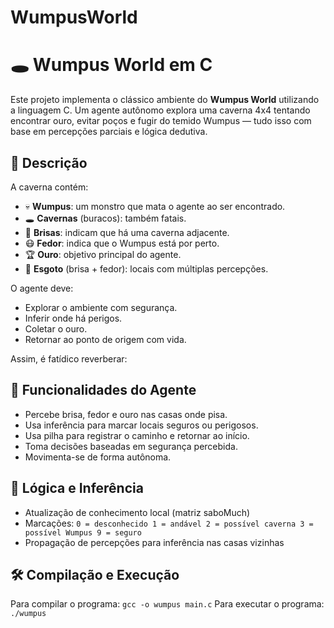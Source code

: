 # WumpusWorld

# 🕳️ Wumpus World em C

Este projeto implementa o clássico ambiente do **Wumpus World** utilizando a linguagem C. Um agente autônomo explora uma caverna 4x4 tentando encontrar ouro, evitar poços e fugir do temido Wumpus — tudo isso com base em percepções parciais e lógica dedutiva.

## 📜 Descrição

A caverna contém:
- 💀 **Wumpus**: um monstro que mata o agente ao ser encontrado.
- 🕳️ **Cavernas** (buracos): também fatais.
- 💨 **Brisas**: indicam que há uma caverna adjacente.
- 😷 **Fedor**: indica que o Wumpus está por perto.
- 🏆 **Ouro**: objetivo principal do agente.
- 💩 **Esgoto** (brisa + fedor): locais com múltiplas percepções.

O agente deve:
- Explorar o ambiente com segurança.
- Inferir onde há perigos.
- Coletar o ouro.
- Retornar ao ponto de origem com vida.

Assim, é fatídico reverberar:

## 🤖 Funcionalidades do Agente

- Percebe brisa, fedor e ouro nas casas onde pisa.
- Usa inferência para marcar locais seguros ou perigosos.
- Usa pilha para registrar o caminho e retornar ao início.
- Toma decisões baseadas em segurança percebida.
- Movimenta-se de forma autônoma.

## 🧠 Lógica e Inferência

- Atualização de conhecimento local (matriz saboMuch)
- Marcações:
    `0 = desconhecido
    1 = andável
    2 = possível caverna
    3 = possível Wumpus
    9 = seguro`
- Propagação de percepções para inferência nas casas vizinhas

## 🛠️ Compilação e Execução

Para compilar o programa: `gcc -o wumpus main.c`
Para executar o programa: `./wumpus`
